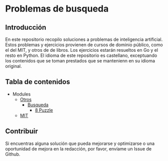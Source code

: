 # Problemas de busqueda

## Introducción

En este repositorio recopilo soluciones a problemas de inteligencia artificial. Estos problemas y ejercicios provienen de cursos de dominio público, como el del MIT, y otros de de libros. Los ejercicios estarán resueltos en Go y el resto en Python. El idioma de este repositorio es castellano, exceptuando los contenidos que se toman prestados que se mantenienn en su idioma original.

## Tabla de contenidos

* Modules
  * [Otros](./otros)
    * [Busqueda](./otros/busqueda)
      * [8 Puzzle](./otros/busqueda/puzzle8)
  * [MIT](./mit)

## Contribuir

Si encuentras alguna solución que pueda mejorarse y optimizarse o una oportunidad de mejora en la redacción, por favor, envíame un Issue de Github.